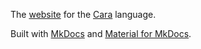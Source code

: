 The [website](https://cara-lang.com) for the [Cara](https://github.com/cara-lang/compiler) language.

Built with [MkDocs](https://www.mkdocs.org) and [Material for MkDocs](https://squidfunk.github.io/mkdocs-material/).
